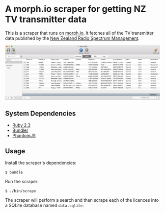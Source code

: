# A morph.io scraper for getting NZ TV transmitter data

This is a scraper that runs on
[morph.io](https://morph.io/tatey/new-zealand-radio-spectrum-licenses). It
fetches all of the TV transmitter data published by the [New Zealand Radio
Spectrum Management](https://www.rsm.govt.nz/smart-web/smart/page/-smart/domain/licence/SelectLicencePage.wdk?showExit=Yes).

![](schema.png)

## System Dependencies

* [Ruby 2.3](https://www.ruby-lang.org)
* [Bundler](https://rubygems.org/gems/bundler)
* [PhantomJS](http://phantomjs.org)

## Usage

Install the scraper's dependencies:

    $ bundle

Run the scraper:

    $ ./bin/scrape

The scraper will perform a search and then scrape each of the licences into
a SQLite database named `data.sqlite`.

